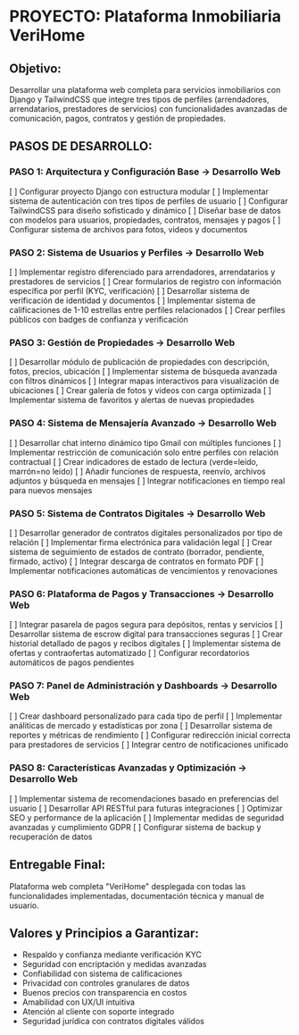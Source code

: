 # PROYECTO: Plataforma Inmobiliaria VeriHome

## Objetivo: 
Desarrollar una plataforma web completa para servicios inmobiliarios con Django y TailwindCSS que integre tres tipos de perfiles (arrendadores, arrendatarios, prestadores de servicios) con funcionalidades avanzadas de comunicación, pagos, contratos y gestión de propiedades.

## PASOS DE DESARROLLO:

### PASO 1: Arquitectura y Configuración Base → Desarrollo Web
[ ] Configurar proyecto Django con estructura modular
[ ] Implementar sistema de autenticación con tres tipos de perfiles de usuario
[ ] Configurar TailwindCSS para diseño sofisticado y dinámico
[ ] Diseñar base de datos con modelos para usuarios, propiedades, contratos, mensajes y pagos
[ ] Configurar sistema de archivos para fotos, videos y documentos

### PASO 2: Sistema de Usuarios y Perfiles → Desarrollo Web  
[ ] Implementar registro diferenciado para arrendadores, arrendatarios y prestadores de servicios
[ ] Crear formularios de registro con información específica por perfil (KYC, verificación)
[ ] Desarrollar sistema de verificación de identidad y documentos
[ ] Implementar sistema de calificaciones de 1-10 estrellas entre perfiles relacionados
[ ] Crear perfiles públicos con badges de confianza y verificación

### PASO 3: Gestión de Propiedades → Desarrollo Web
[ ] Desarrollar módulo de publicación de propiedades con descripción, fotos, precios, ubicación
[ ] Implementar sistema de búsqueda avanzada con filtros dinámicos
[ ] Integrar mapas interactivos para visualización de ubicaciones
[ ] Crear galería de fotos y videos con carga optimizada
[ ] Implementar sistema de favoritos y alertas de nuevas propiedades

### PASO 4: Sistema de Mensajería Avanzado → Desarrollo Web
[ ] Desarrollar chat interno dinámico tipo Gmail con múltiples funciones
[ ] Implementar restricción de comunicación solo entre perfiles con relación contractual
[ ] Crear indicadores de estado de lectura (verde=leído, marrón=no leído)
[ ] Añadir funciones de respuesta, reenvío, archivos adjuntos y búsqueda en mensajes
[ ] Integrar notificaciones en tiempo real para nuevos mensajes

### PASO 5: Sistema de Contratos Digitales → Desarrollo Web
[ ] Desarrollar generador de contratos digitales personalizados por tipo de relación
[ ] Implementar firma electrónica para validación legal
[ ] Crear sistema de seguimiento de estados de contrato (borrador, pendiente, firmado, activo)
[ ] Integrar descarga de contratos en formato PDF
[ ] Implementar notificaciones automáticas de vencimientos y renovaciones

### PASO 6: Plataforma de Pagos y Transacciones → Desarrollo Web
[ ] Integrar pasarela de pagos segura para depósitos, rentas y servicios
[ ] Desarrollar sistema de escrow digital para transacciones seguras
[ ] Crear historial detallado de pagos y recibos digitales
[ ] Implementar sistema de ofertas y contraofertas automatizado
[ ] Configurar recordatorios automáticos de pagos pendientes

### PASO 7: Panel de Administración y Dashboards → Desarrollo Web
[ ] Crear dashboard personalizado para cada tipo de perfil
[ ] Implementar análiticas de mercado y estadísticas por zona
[ ] Desarrollar sistema de reportes y métricas de rendimiento
[ ] Configurar redirección inicial correcta para prestadores de servicios
[ ] Integrar centro de notificaciones unificado

### PASO 8: Características Avanzadas y Optimización → Desarrollo Web
[ ] Implementar sistema de recomendaciones basado en preferencias del usuario
[ ] Desarrollar API RESTful para futuras integraciones
[ ] Optimizar SEO y performance de la aplicación
[ ] Implementar medidas de seguridad avanzadas y cumplimiento GDPR
[ ] Configurar sistema de backup y recuperación de datos

## Entregable Final: 
Plataforma web completa "VeriHome" desplegada con todas las funcionalidades implementadas, documentación técnica y manual de usuario.

## Valores y Principios a Garantizar:
- Respaldo y confianza mediante verificación KYC
- Seguridad con encriptación y medidas avanzadas
- Confiabilidad con sistema de calificaciones
- Privacidad con controles granulares de datos
- Buenos precios con transparencia en costos
- Amabilidad con UX/UI intuitiva
- Atención al cliente con soporte integrado
- Seguridad jurídica con contratos digitales válidos